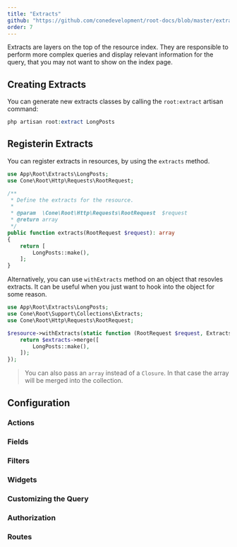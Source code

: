 ```yaml
---
title: "Extracts"
github: "https://github.com/conedevelopment/root-docs/blob/master/extracts.md"
order: 7
---
```


Extracts are layers on the top of the resource index. They are responsible to perform more complex queries and display relevant information for the query, that you may not want to show on the index page.

## Creating Extracts

You can generate new extracts classes by calling the `root:extract` artisan command:

```php
php artisan root:extract LongPosts
```

## Registerin Extracts

You can register extracts in resources, by using the `extracts` method.

```php
use App\Root\Extracts\LongPosts;
use Cone\Root\Http\Requests\RootRequest;

/**
 * Define the extracts for the resource.
 *
 * @param  \Cone\Root\Http\Requests\RootRequest  $request
 * @return array
 */
public function extracts(RootRequest $request): array
{
    return [
        LongPosts::make(),
    ];
}
```

Alternatively, you can use `withExtracts` method on an object that resovles extracts. It can be useful when you just want to hook into the object for some reason.

```php
use App\Root\Extracts\LongPosts;
use Cone\Root\Support\Collections\Extracts;
use Cone\Root\Http\Requests\RootRequest;

$resource->withExtracts(static function (RootRequest $request, Extracts $extracts): Extracts {
    return $extracts->merge([
        LongPosts::make(),
    ]);
});
```

> You can also pass an `array` instead of a `Closure`. In that case the array will be merged into the collection.

## Configuration

### Actions

### Fields

### Filters

### Widgets

### Customizing the Query

### Authorization

### Routes
